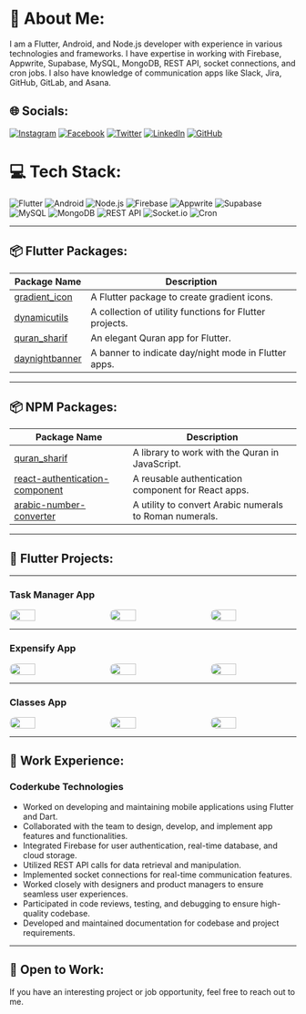 
# 💫 About Me:
I am a Flutter, Android, and Node.js developer with experience in various technologies and frameworks. I have expertise in working with Firebase, Appwrite, Supabase, MySQL, MongoDB, REST API, socket connections, and cron jobs. I also have knowledge of communication apps like Slack, Jira, GitHub, GitLab, and Asana.

## 🌐 Socials:
[![Instagram](https://img.shields.io/badge/Instagram-%23E4405F.svg?logo=Instagram&logoColor=white)](https://instagram.com/ashraf_7_0_1?igshid=OGQ5ZDc2ODk2ZA==)
[![Facebook](https://img.shields.io/badge/Facebook-%231877F2.svg?logo=Facebook&logoColor=white)](https://www.facebook.com/ashraf.chauhan.906?mibextid=LQQJ4d)
[![Twitter](https://img.shields.io/badge/Twitter-%231DA1F2.svg?logo=Twitter&logoColor=white)](https://twitter.com/ashrafchauhan67)
[![LinkedIn](https://img.shields.io/badge/LinkedIn-%230077B5.svg?logo=linkedin&logoColor=white)](https://www.linkedin.com/in/ashraf-chauhan-39bb5a230)
[![GitHub](https://img.shields.io/badge/GitHub-%23181717.svg?logo=github&logoColor=white)](https://github.com/MohamedAshraf701)

# 💻 Tech Stack:
![Flutter](https://img.shields.io/badge/Flutter-%2302569B.svg?style=for-the-badge&logo=Flutter&logoColor=white) ![Android](https://img.shields.io/badge/Android-%233DDC84.svg?style=for-the-badge&logo=android&logoColor=white) ![Node.js](https://img.shields.io/badge/Node.js-%23339933.svg?style=for-the-badge&logo=node.js&logoColor=white) ![Firebase](https://img.shields.io/badge/Firebase-%23FFCA28.svg?style=for-the-badge&logo=firebase&logoColor=black) ![Appwrite](https://img.shields.io/badge/Appwrite-%23005AFF.svg?style=for-the-badge&logo=appwrite&logoColor=white) ![Supabase](https://img.shields.io/badge/Supabase-%230056DF.svg?style=for-the-badge&logo=supabase&logoColor=white) ![MySQL](https://img.shields.io/badge/MySQL-%2300758F.svg?style=for-the-badge&logo=mysql&logoColor=white) ![MongoDB](https://img.shields.io/badge/MongoDB-%2347A248.svg?style=for-the-badge&logo=mongodb&logoColor=white) ![REST API](https://img.shields.io/badge/REST%20API-%23007ACC.svg?style=for-the-badge&logo=api&logoColor=white) ![Socket.io](https://img.shields.io/badge/Socket.io-%23010101.svg?style=for-the-badge&logo=socket.io&logoColor=white) ![Cron](https://img.shields.io/badge/Cron-%23161616.svg?style=for-the-badge&logo=cron&logoColor=white)

---

## 📦 Flutter Packages:

| Package Name | Description |
|--------------|-------------|
| [gradient_icon](https://pub.dev/packages/gradient_icon) | A Flutter package to create gradient icons. | 
| [dynamicutils](https://pub.dev/packages/dynamicutils) | A collection of utility functions for Flutter projects. |
| [quran_sharif](https://pub.dev/packages/quran_sharif) | An elegant Quran app for Flutter. |
| [daynightbanner](https://pub.dev/packages/daynightbanner) | A banner to indicate day/night mode in Flutter apps. | 

---

## 📦 NPM Packages:

| Package Name | Description |
|--------------|-------------|
| [quran_sharif](https://www.npmjs.com/package/quran_sharif) | A library to work with the Quran in JavaScript. | 
| [react-authentication-component](https://www.npmjs.com/package/react-authentication-component) | A reusable authentication component for React apps. |
| [arabic-number-converter](https://www.npmjs.com/package/arabic-number-converter) | A utility to convert Arabic numerals to Roman numerals. |

---

## 📂 Flutter Projects:
---

### Task Manager App

<div style="display: flex; justify-content: space-between;">
  <img src="https://github.com/MohamedAshraf701/MohamedAshraf701/assets/92545354/fd12b820-2166-483e-872b-73bf6d425caf" width="30%" style="border-radius: 10px;">
  <img src="https://github.com/MohamedAshraf701/MohamedAshraf701/assets/92545354/e00edd7e-8e4e-4476-afa2-939c2c28427f" width="30%" style="border-radius: 10px;">
  <img src="https://github.com/MohamedAshraf701/MohamedAshraf701/assets/92545354/0e9a87f1-6ddb-4af4-8811-b175c9138a30" width="30%" style="border-radius: 10px;">
</div>

---

### Expensify App

<div style="display: flex; justify-content: space-between;">
  <img src="https://github.com/MohamedAshraf701/MohamedAshraf701/assets/92545354/98f331dc-a7d9-451b-b001-d8d93212c0de" width="30%" style="border-radius: 10px;">
  <img src="https://github.com/MohamedAshraf701/MohamedAshraf701/assets/92545354/5b8b8724-ee2d-4cbb-af1b-2a58a81c9ed9" width="30%" style="border-radius: 10px;">
  <img src="https://github.com/MohamedAshraf701/MohamedAshraf701/assets/92545354/019f76b8-8b9e-4161-a5a2-11273a743e16" width="30%" style="border-radius: 10px;">
</div>

---

### Classes App

<div style="display: flex; justify-content: space-between;">
  <img src="https://github.com/MohamedAshraf701/MohamedAshraf701/assets/92545354/ac9efc7d-9113-4e2f-bd17-af785e420809" width="30%" style="border-radius: 10px;">
  <img src="https://github.com/MohamedAshraf701/MohamedAshraf701/assets/92545354/994fad77-c30e-41dd-a143-496320d57868" width="30%" style="border-radius: 10px;">
  <img src="https://github.com/MohamedAshraf701/MohamedAshraf701/assets/92545354/2ffce672-bf55-4067-9d90-2caa26f516b2" width="30%" style="border-radius: 10px;">
</div>

---

## 🚀 Work Experience:

### Coderkube Technologies
- Worked on developing and maintaining mobile applications using Flutter and Dart.
- Collaborated with the team to design, develop, and implement app features and functionalities.
- Integrated Firebase for user authentication, real-time database, and cloud storage.
- Utilized REST API calls for data retrieval and manipulation.
- Implemented socket connections for real-time communication features.
- Worked closely with designers and product managers to ensure seamless user experiences.
- Participated in code reviews, testing, and debugging to ensure high-quality codebase.
- Developed and maintained documentation for codebase and project requirements.

---

## 🌱 Open to Work:
If you have an interesting project or job opportunity, feel free to reach out to me.

<!-- Proudly created with GPRM ( https://gprm.itsvg.in ) -->
